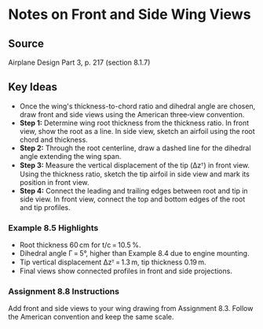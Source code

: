 # Notes on Front and Side Wing Views

## Source
Airplane Design Part 3, p. 217 (section 8.1.7)

## Key Ideas
- Once the wing's thickness-to-chord ratio and dihedral angle are chosen, draw front and side views using the American three‑view convention.
- **Step 1:** Determine wing root thickness from the thickness ratio. In front view, show the root as a line. In side view, sketch an airfoil using the root chord and thickness.
- **Step 2:** Through the root centerline, draw a dashed line for the dihedral angle extending the wing span.
- **Step 3:** Measure the vertical displacement of the tip (Δzᵀ) in front view. Using the thickness ratio, sketch the tip airfoil in side view and mark its position in front view.
- **Step 4:** Connect the leading and trailing edges between root and tip in side view. In front view, connect the top and bottom edges of the root and tip profiles.

### Example 8.5 Highlights
- Root thickness 60 cm for t/c = 10.5 %.
- Dihedral angle Γ = 5°, higher than Example 8.4 due to engine mounting.
- Tip vertical displacement Δzᵀ = 1.3 m, tip thickness 0.19 m.
- Final views show connected profiles in front and side projections.

### Assignment 8.8 Instructions
Add front and side views to your wing drawing from Assignment 8.3.
Follow the American convention and keep the same scale.
